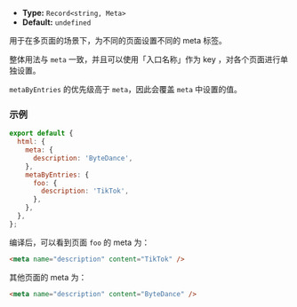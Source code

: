 - **Type:** `Record<string, Meta>`
- **Default:** `undefined`

用于在多页面的场景下，为不同的页面设置不同的 meta 标签。

整体用法与 `meta` 一致，并且可以使用「入口名称」作为 key ，对各个页面进行单独设置。

`metaByEntries` 的优先级高于 `meta`，因此会覆盖 `meta` 中设置的值。

### 示例

```js
export default {
  html: {
    meta: {
      description: 'ByteDance',
    },
    metaByEntries: {
      foo: {
        description: 'TikTok',
      },
    },
  },
};
```

编译后，可以看到页面 `foo` 的 meta 为：

```html
<meta name="description" content="TikTok" />
```

其他页面的 meta 为：

```html
<meta name="description" content="ByteDance" />
```
